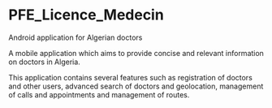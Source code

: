# PFE_Licence_Medecin
Android application for Algerian doctors


A mobile application which aims to provide concise and relevant information on doctors in Algeria.

This application contains several features such as registration of doctors and other users, advanced search of doctors and geolocation, 
management of calls and appointments and management of routes.
